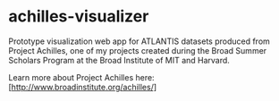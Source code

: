 # achilles-visualizer

Prototype visualization web app for ATLANTIS datasets produced from Project Achilles, one of my projects created during the Broad Summer Scholars Program at the Broad Institute of MIT and Harvard.

Learn more about Project Achilles here: [http://www.broadinstitute.org/achilles/]
